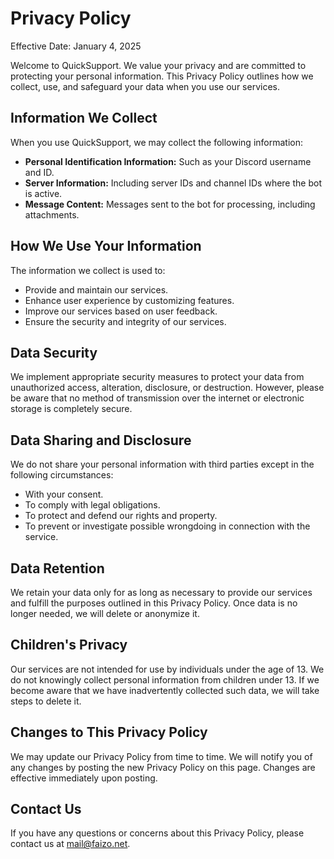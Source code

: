 Privacy Policy
==============

Effective Date: January 4, 2025

Welcome to QuickSupport. We value your privacy and are committed to protecting your personal information. This Privacy Policy outlines how we collect, use, and safeguard your data when you use our services.

Information We Collect
----------------------

When you use QuickSupport, we may collect the following information:

*   **Personal Identification Information:** Such as your Discord username and ID.
*   **Server Information:** Including server IDs and channel IDs where the bot is active.
*   **Message Content:** Messages sent to the bot for processing, including attachments.

How We Use Your Information
---------------------------

The information we collect is used to:

*   Provide and maintain our services.
*   Enhance user experience by customizing features.
*   Improve our services based on user feedback.
*   Ensure the security and integrity of our services.

Data Security
-------------

We implement appropriate security measures to protect your data from unauthorized access, alteration, disclosure, or destruction. However, please be aware that no method of transmission over the internet or electronic storage is completely secure.

Data Sharing and Disclosure
---------------------------

We do not share your personal information with third parties except in the following circumstances:

*   With your consent.
*   To comply with legal obligations.
*   To protect and defend our rights and property.
*   To prevent or investigate possible wrongdoing in connection with the service.

Data Retention
--------------

We retain your data only for as long as necessary to provide our services and fulfill the purposes outlined in this Privacy Policy. Once data is no longer needed, we will delete or anonymize it.

Children's Privacy
------------------

Our services are not intended for use by individuals under the age of 13. We do not knowingly collect personal information from children under 13. If we become aware that we have inadvertently collected such data, we will take steps to delete it.

Changes to This Privacy Policy
------------------------------

We may update our Privacy Policy from time to time. We will notify you of any changes by posting the new Privacy Policy on this page. Changes are effective immediately upon posting.

Contact Us
----------

If you have any questions or concerns about this Privacy Policy, please contact us at [mail@faizo.net](mailto:mail@faizo.net).